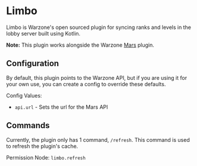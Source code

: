 # Limbo

Limbo is Warzone's open sourced plugin for syncing ranks and levels in the lobby server built using Kotlin.

**Note:** This plugin works alongside the Warzone [Mars](https://github.com/Warzone/mars) plugin.

## Configuration

By default, this plugin points to the Warzone API, but if you are using it for your own use, you can create a config to override these defaults.

Config Values:
- ``api.url`` - Sets the url for the Mars API

## Commands

Currently, the plugin only has 1 command, ``/refresh``. This command is used to refresh the plugin's cache.

Permission Node: ``limbo.refresh``
